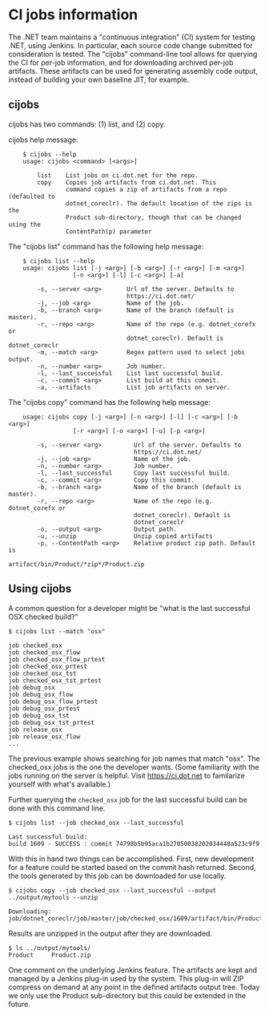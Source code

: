 # CI jobs information

The .NET team maintains a "continuous integration" (CI) system for testing .NET, using Jenkins.
In particular, each source code change submitted for consideration is tested.
The "cijobs" command-line tool allows for querying the CI for per-job information,
and for downloading archived per-job artifacts. These artifacts can be used for
generating assembly code output, instead of building your own baseline JIT, for example.

## cijobs

cijobs has two commands: (1) list, and (2) copy.

cijobs help message:
```
    $ cijobs --help
    usage: cijobs <command> [<args>]

        list    List jobs on ci.dot.net for the repo.
        copy    Copies job artifacts from ci.dot.net. This
                command copies a zip of artifacts from a repo (defaulted to
                dotnet_coreclr). The default location of the zips is the
                Product sub-directory, though that can be changed using the
                ContentPath(p) parameter
```

The "cijobs list" command has the following help message:
```
    $ cijobs list --help
    usage: cijobs list [-j <arg>] [-b <arg>] [-r <arg>] [-m <arg>]
                  [-n <arg>] [-l] [-c <arg>] [-a]

        -s, --server <arg>       Url of the server. Defaults to
                                 https://ci.dot.net/
        -j, --job <arg>          Name of the job.
        -b, --branch <arg>       Name of the branch (default is master).
        -r, --repo <arg>         Name of the repo (e.g. dotnet_corefx or
                                 dotnet_coreclr). Default is dotnet_coreclr
        -m, --match <arg>        Regex pattern used to select jobs output.
        -n, --number <arg>       Job number.
        -l, --last_successful    List last successful build.
        -c, --commit <arg>       List build at this commit.
        -a, --artifacts          List job artifacts on server.
```

The "cijobs copy" command has the following help message:
```
    usage: cijobs copy [-j <arg>] [-n <arg>] [-l] [-c <arg>] [-b <arg>]
                  [-r <arg>] [-o <arg>] [-u] [-p <arg>]

        -s, --server <arg>         Url of the server. Defaults to
                                   https://ci.dot.net/
        -j, --job <arg>            Name of the job.
        -n, --number <arg>         Job number.
        -l, --last_successful      Copy last successful build.
        -c, --commit <arg>         Copy this commit.
        -b, --branch <arg>         Name of the branch (default is master).
        -r, --repo <arg>           Name of the repo (e.g. dotnet_corefx or
                                   dotnet_coreclr). Default is
                                   dotnet_coreclr
        -o, --output <arg>         Output path.
        -u, --unzip                Unzip copied artifacts
        -p, --ContentPath <arg>    Relative product zip path. Default is
                                   artifact/bin/Product/*zip*/Product.zip
```

## Using cijobs

A common question for a developer might be "what is the last successful OSX checked build?"

```
$ cijobs list --match "osx"

job checked_osx
job checked_osx_flow
job checked_osx_flow_prtest
job checked_osx_prtest
job checked_osx_tst
job checked_osx_tst_prtest
job debug_osx
job debug_osx_flow
job debug_osx_flow_prtest
job debug_osx_prtest
job debug_osx_tst
job debug_osx_tst_prtest
job release_osx
job release_osx_flow
...
```

The previous example shows searching for job names that match "osx".  The checked_osx jobs is the
one the developer wants.  (Some familiarity with the jobs running on the server is helpful.
Visit https://ci.dot.net to familarize yourself with what's available.)

Further querying the `checked_osx` job for the last successful build can be done with this command
line.

```
$ cijobs list --job checked_osx --last_successful

Last successful build:
build 1609 - SUCCESS : commit 74798b5b95aca1b27050038202034448a523c9f9
```

With this in hand two things can be accomplished.  First, new development for a feature could be
started based on the commit hash returned. Second, the tools generated by this job can be downloaded
for use locally.

```
$ cijobs copy --job checked_osx --last_successful --output ../output/mytools --unzip

Downloading: job/dotnet_coreclr/job/master/job/checked_osx/1609/artifact/bin/Product/*zip*/Product.zip
```

Results are unzipped in the output after they are downloaded.

```
$ ls ../output/mytools/
Product		Product.zip

```

One comment on the underlying Jenkins feature.  The artifacts are kept and managed by a Jenkins plug-in
used by the system.  This plug-in will ZIP compress on demand at any point in the defined artifacts output tree.
Today we only use the Product sub-directory but this could be extended in the future.
